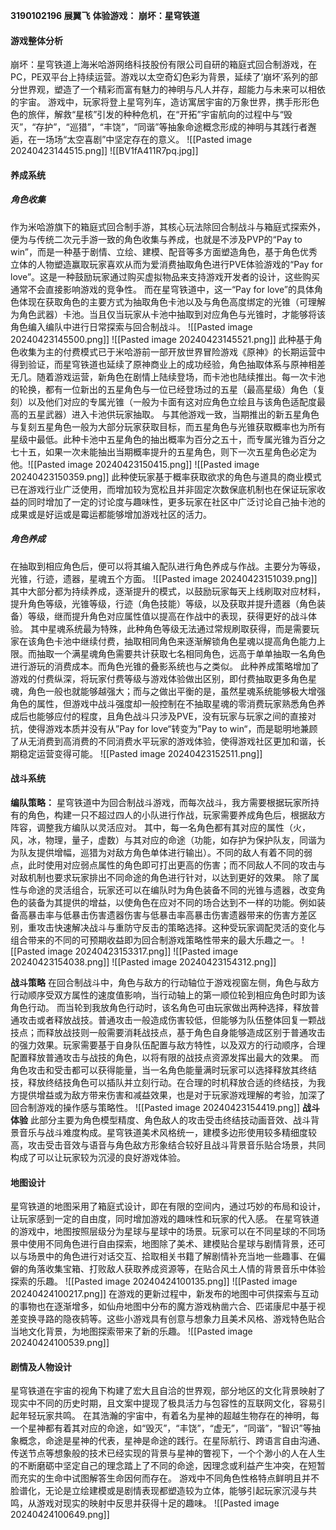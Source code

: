 **3190102196 展翼飞**
**体验游戏： 崩坏：星穹铁道**
#### 游戏整体分析
崩坏：星穹铁道上海米哈游网络科技股份有限公司自研的箱庭式回合制游戏，在PC，PE双平台上持续运营。游戏以太空奇幻色彩为背景，延续了‘崩坏’系列的部分世界观，塑造了一个精彩而富有魅力的神明与凡人并存，超能力与未来可以相依的宇宙。
游戏中，玩家将登上星穹列车，造访寓居宇宙的万象世界，携手形形色色的旅伴，解救“星核”引发的种种危机，在“开拓”宇宙航向的过程中与“毁灭”，“存护”，“巡猎”，“丰饶”，“同谐”等抽象命途概念形成的神明与其践行者邂逅，在一场场“太空喜剧”中坚定存在的意义。
![[Pasted image 20240423144515.png]]
![[BV1fA411R7pq.jpg]]

#### 养成系统
##### 角色收集
作为米哈游旗下的箱庭式回合制手游，其核心玩法除回合制战斗与箱庭式探索外，便为与传统二次元手游一致的角色收集与养成，也就是不涉及PVP的“Pay to win”，而是一种基于剧情、立绘、建模、配音等多方面塑造角色，基于角色优秀立体的人物塑造赢取玩家喜欢从而为爱消费抽取角色进行PVE体验游戏的“Pay for love”。这是一种鼓励玩家通过购买虚拟物品来支持游戏开发者的设计，这些购买通常不会直接影响游戏的竞争性。
而在星穹铁道中，这一“Pay for love”的具体角色体现在获取角色的主要方式为抽取角色卡池以及与角色高度绑定的光锥（可理解为角色武器）卡池。当且仅当玩家从卡池中抽取到对应角色与光锥时，才能够将该角色编入编队中进行日常探索与回合制战斗。
![[Pasted image 20240423145500.png]]
![[Pasted image 20240423145521.png]]
此种基于角色收集为主的付费模式已于米哈游前一部开放世界冒险游戏《原神》的长期运营中得到验证，而星穹铁道也延续了原神商业上的成功经验，角色抽取体系与原神相差无几。随着游戏运营，新角色在剧情上陆续登场，而卡池也陆续推出。每一次卡池的轮换，都有一位新出的五星角色与一位已经登场过的五星（最高星级）角色（复刻）以及他们对应的专属光锥（一般为卡面有这对应角色立绘且与该角色适配度最高的五星武器）进入卡池供玩家抽取。
与其他游戏一致，当期推出的新五星角色与复刻五星角色一般为大部分玩家获取目标，而五星角色与光锥获取概率也为所有星级中最低。此种卡池中五星角色的抽出概率为百分之五十，而专属光锥为百分之七十五，如果一次未能抽出当期概率提升的五星角色，则下一次五星角色必定为他。![[Pasted image 20240423150415.png]]
![[Pasted image 20240423150359.png]]
此种使玩家基于概率获取欲求的角色与道具的商业模式已在游戏行业广泛使用，而增加较为宽松且并非固定次数保底机制也在保证玩家收益的同时增加了一定的讨论度与趣味性，更多玩家在社区中广泛讨论自己抽卡池的成果或是好运或是霉运都能够增加游戏社区的活力。

##### 角色养成
在抽取到相应角色后，便可以将其编入配队进行角色养成与作战。主要分为等级，光锥，行迹，遗器，星魂五个方面。
![[Pasted image 20240423151039.png]]
其中大部分都为持续养成，逐渐提升的模式，以鼓励玩家每天上线刷取对应材料，提升角色等级，光锥等级，行迹（角色技能）等级，以及获取并提升遗器（角色装备）等级，继而提升角色对应属性值以提高在作战中的表现，获得更好的战斗体验。
其中星魂系统最为特殊，此种角色等级无法通过常规刷取获得，而是需要玩家在该角色卡池中继续付费，抽取相同角色来逐渐解锁角色星魂以提高角色能力上限。而抽取一个满星魂角色需要共计获取七名相同角色，远高于单单抽取一名角色进行游玩的消费成本。而角色光锥的叠影系统也与之类似。
此种养成策略增加了游戏的付费纵深，将玩家付费等级与游戏体验做出区别，即付费抽取更多角色星魂，角色一般也就能够越强大；而与之做出平衡的是，虽然星魂系统能够极大增强角色的属性，但游戏中战斗强度却一般控制在不抽取星魂的零消费玩家熟悉角色养成后也能够应付的程度，且角色战斗只涉及PVE，没有玩家与玩家之间的直接对抗，使得游戏本质并没有从”Pay for love“转变为”Pay to win“，而是聪明地兼顾了从无消费到高消费的不同消费水平玩家的游戏体验，使得游戏社区更加和谐，长期稳定运营变得可能。
![[Pasted image 20240423152511.png]]

#### 战斗系统
**编队策略：**
星穹铁道中为回合制战斗游戏，而每次战斗，我方需要根据玩家所持有的角色，构建一只不超过四人的小队进行作战，玩家需要养成角色后，根据敌方阵容，调整我方编队以灵活应对。
其中，每一名角色都有其对应的属性（火，风，冰，物理，量子，虚数）与其对应的命途（功能，如存护为保护队友，同谐为为队友提供增幅，巡猎为对敌方角色单体进行输出）。不同的敌人有着不同的弱点，此时使用对应弱点属性的角色即可打出更高的伤害；而不同敌人不同的攻击与对敌机制也要求玩家排出不同命途的角色进行针对，以达到更好的效果。
除了属性与命途的灵活组合，玩家还可以在编队时为角色装备不同的光锥与遗器，改变角色的装备为其提供的增益，以使角色在应对不同的场合达到不一样的功能。例如装备高暴击率与低暴击伤害遗器伤害与低暴击率高暴击伤害遗器带来的伤害方差区别，重攻击快速解决战斗与重防守反击的策略选择。这种受玩家调配灵活的变化与组合带来的不同的可预期收益即为回合制游戏策略性带来的最大乐趣之一。
![[Pasted image 20240423153317.png]]
![[Pasted image 20240423154038.png]]
![[Pasted image 20240423154312.png]]

**战斗策略**
在回合制战斗中，角色与敌方的行动轴位于游戏视窗左侧，角色与敌方行动顺序受双方属性的速度值影响，当行动轴上的第一顺位轮到相应角色时即为该角色行动。
而当轮到我放角色行动时，该名角色可由玩家做出两种选择，释放普通攻击或者释放战技。普通攻击一般造成伤害较低，但能够为队伍整体回复一颗战技点；而释放战技则一般需要消耗战技点，基于角色自身能够造成区别于普通攻击的强力效果。玩家需要基于自身队伍配置与敌方特性，以及双方的行动顺序，合理配置释放普通攻击与战技的角色，以将有限的战技点资源发挥出最大的效果。
而角色攻击和受击都可以获得能量，当一名角色能量满时玩家可以选择释放其终结技，释放终结技角色可以插队并立刻行动。在合理的时机释放合适的终结技，为我方提供增益或为敌方带来伤害和减益效果，也是对于玩家游戏理解的考验，加深了回合制游戏的操作感与策略性。
![[Pasted image 20240423154419.png]]
**战斗体验**
此部分主要为角色模型精度、角色敌人的攻击受击终结技动画音效、战斗背景音乐与战斗难度构成。星穹铁道美术风格统一，建模多边形使用较多精细度较高，攻击受击音效与语音与角色敌方形象结合较好且战斗背景音乐贴合场景，共同构成了可以让玩家较为沉浸的良好游戏体验。

#### 地图设计
星穹铁道的地图采用了箱庭式设计，即在有限的空间内，通过巧妙的布局和设计，让玩家感到一定的自由度，同时增加游戏的趣味性和玩家的代入感。
在星穹铁道的游戏中，地图按照层级分为星球与星球中的场景。玩家可以在不同星球的不同场景中使用不同角色进行自由探索，地图除了美术、建模贴合星球与剧情背景，还可以与场景中的角色进行对话交互、拾取相关书籍了解剧情补充当地一些趣事、在偏僻的角落收集宝箱、打败敌人获取养成资源等，在贴合风土人情的背景音乐中体验探索的乐趣。
![[Pasted image 20240424100135.png]]
![[Pasted image 20240424100217.png]]
在游戏的更新过程中，新发布的地图中可供探索与互动的事物也在逐渐增多，如仙舟地图中分布的魔方游戏枘凿六合、匹诺康尼中基于视差变换寻路的隐夜鸫等。这些小游戏具有创意与想象力且美术风格、游戏特色贴合当地文化背景，为地图探索带来了新的乐趣。
![[Pasted image 20240424100539.png]]

#### 剧情及人物设计
星穹铁道在宇宙的视角下构建了宏大且自洽的世界观，部分地区的文化背景映射了现实中不同的历史时期，且文案中提现了极具活力与包容性的互联网文化，容易引起年轻玩家共鸣。
在其浩瀚的宇宙中，有着名为星神的超越生物存在的神明，每一个星神都有着其对应的命途，如“毁灭”，“丰饶”，“虚无”，“同谐”，“智识”等抽象概念，命途是星神的代表，星神是命途的践行。在星际航行、跨语言自由沟通、传送节点等想象般的技术已经实现的背景与星神的瞥视下，一个个渺小的人在人生的不断磨砺中坚定自己的理念踏上了不同的命途，因理念或利益产生冲突，在短暂而充实的生命中试图解答生命因何而存在。
游戏中不同角色性格特点鲜明且并不脸谱化，无论是立绘建模或是剧情表现都塑造较为立体，能够引起玩家沉浸与共鸣，从游戏对现实的映射中反思并获得十足的趣味。
![[Pasted image 20240424100649.png]]




